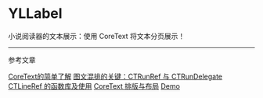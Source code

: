 # YLLabel

小说阅读器的文本展示：使用 CoreText 将文本分页展示！

----
参考文章

[CoreText的简单了解](https://www.jianshu.com/p/934c32fcdd93)
[图文混排的关键：CTRunRef 与 CTRunDelegate](https://www.jianshu.com/p/d73756d39499)
[CTLineRef 的函数库及使用](https://www.jianshu.com/p/f59e07f95ae9)
[CoreText 排版与布局](https://www.jianshu.com/p/24c68eb1a892)
[Demo](https://github.com/Kanthine/YLLabel)

